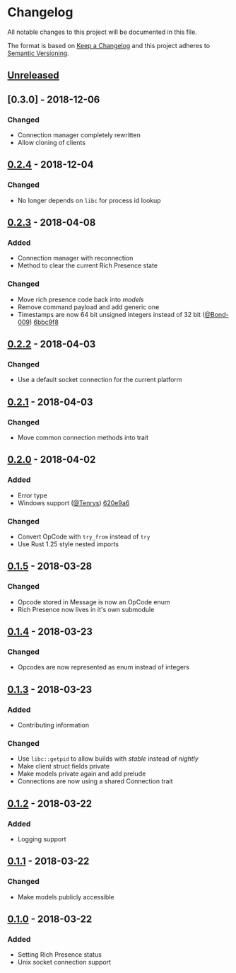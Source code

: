 # Changelog
All notable changes to this project will be documented in this file.

The format is based on [Keep a Changelog](http://keepachangelog.com/en/1.0.0/)
and this project adheres to [Semantic Versioning](http://semver.org/spec/v2.0.0.html).


## [Unreleased]


## [0.3.0] - 2018-12-06
### Changed
- Connection manager completely rewritten
- Allow cloning of clients


## [0.2.4] - 2018-12-04
### Changed
- No longer depends on `libc` for process id lookup


## [0.2.3] - 2018-04-08
### Added
- Connection manager with reconnection
- Method to clear the current Rich Presence state

### Changed
- Move rich presence code back into *models*
- Remove command payload and add generic one
- Timestamps are now 64 bit unsigned integers instead of 32 bit ([@Bond-009]) [6bbc9f8][c:6bbc9f8]


## [0.2.2] - 2018-04-03
### Changed
- Use a default socket connection for the current platform


## [0.2.1] - 2018-04-03
### Changed
- Move common connection methods into trait


## [0.2.0] - 2018-04-02
### Added
- Error type
- Windows support ([@Tenrys]) [620e9a6][c:620e9a6]

### Changed
- Convert OpCode with `try_from` instead of `try`
- Use Rust 1.25 style nested imports


## [0.1.5] - 2018-03-28
### Changed
- Opcode stored in Message is now an OpCode enum
- Rich Presence now lives in it's own submodule


## [0.1.4] - 2018-03-23
### Changed
- Opcodes are now represented as enum instead of integers


## [0.1.3] - 2018-03-23
### Added
- Contributing information

### Changed
- Use `libc::getpid` to allow builds with *stable* instead of *nightly*
- Make client struct fields private
- Make models private again and add prelude
- Connections are now using a shared Connection trait


## [0.1.2] - 2018-03-22
### Added
- Logging support


## [0.1.1] - 2018-03-22
### Changed
- Make models publicly accessible


## [0.1.0] - 2018-03-22
### Added
- Setting Rich Presence status
- Unix socket connection support


<!-- links -->

[Unreleased]: https://gitlab.com/valeth/discord-rpc-client.rs/tree/develop
[0.2.4]: https://gitlab.com/valeth/discord-rpc-client.rs/tree/v0.2.4
[0.2.3]: https://gitlab.com/valeth/discord-rpc-client.rs/tree/v0.2.3
[0.2.2]: https://gitlab.com/valeth/discord-rpc-client.rs/tree/v0.2.2
[0.2.1]: https://gitlab.com/valeth/discord-rpc-client.rs/tree/v0.2.1
[0.2.0]: https://gitlab.com/valeth/discord-rpc-client.rs/tree/v0.2.0
[0.1.5]: https://gitlab.com/valeth/discord-rpc-client.rs/tree/v0.1.5
[0.1.4]: https://gitlab.com/valeth/discord-rpc-client.rs/tree/v0.1.4
[0.1.3]: https://gitlab.com/valeth/discord-rpc-client.rs/tree/v0.1.3
[0.1.2]: https://gitlab.com/valeth/discord-rpc-client.rs/tree/v0.1.2
[0.1.1]: https://gitlab.com/valeth/discord-rpc-client.rs/tree/v0.1.1
[0.1.0]: https://gitlab.com/valeth/discord-rpc-client.rs/tree/v0.1.0

[c:620e9a6]: https://github.com/valeth/discord-rpc-client.rs/commit/620e9a6b26650d825392cf0fbfd097a7ed1662aa
[c:6bbc9f8]: https://github.com/valeth/discord-rpc-client.rs/commit/6bbc9f85d77bc6792c36d9317e804fcf5a306fb2

[@Tenrys]: https://github.com/Tenrys
[@Bond-009]: https://github.com/Bond-009

